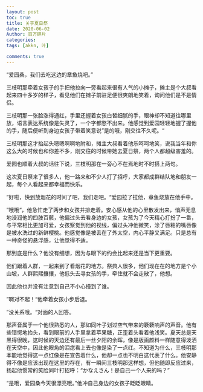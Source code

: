 ```yaml
---
layout: post
toc: true
title: 关于夏日祭
date: 2020-06-02
Author: 百万碎片
categories: 
tags: [akkn, 叶]

comments: true
--- 
```


“爱园桑，我们去吃这边的章鱼烧吧。”

三枝明那牵着女孩子的手把他拉向一旁看起来很有人气的小摊子，摊主是个大叔看起来四十多岁的样子，看见他们在摊子前驻足便很爽朗地笑着，询问他们是不是情侣。

三枝明那一张脸涨得通红，手里还握着女孩白皙细腻的手，眼神却不知道往哪里放，语言表达系统像是失灵了，一个字都憋不出来。他感觉到爱园轻轻地握了握他的手，随后便听到身边女孩子带着笑意说”是的哦，刚交往不久呢。“

三枝明那这才抬起头嗯嗯啊啊地附和，摊主大叔看着他乐呵呵地笑，说我当年和你这么大的时候也和你差不多，刚交往的时候带她去夏日祭，两个人都超级害羞的。

爱园也顺着大叔的话往下说，三枝明那在一旁心不在焉地时不时搭上两句。

这次夏日祭来了很多人，他一路来和不少人打了招呼，大家都成群结队地和朋友一起，每个人看起来都幸福而快乐。

”好啦，快到放烟花的时间了吧，我们走吧。“爱园拉了拉他，章鱼烧放在他手中。

”哦哦“，他急忙走了两步和女孩并排走着。安心感从他的心里散发出来，悄声无息地浸润他的四肢百骸，他偏过头去看身边的女孩，女孩为了今天精心打扮了一番，与平常相比更加可爱，女孩察觉到他的视线，偏过头冲他微笑，涂了唇釉的嘴唇像是被水洗过的新鲜樱桃。他感觉像是被丢在了外太空，内心平静又满足。只是总有一种奇怪的悬浮感，让他觉得不适。

那到底是什么？他没有细想，因为与眼下的约会比起来还是当下更重要。

他们跟着人群，一起来到了看烟花的地方。祭典人很多，他们现在在的地方是个小山坡，人群熙熙攘攘，他低头去寻女孩的手，牵住就不会走散了，他想。

因此他也并没有注意到自己不小心撞到了谁。

”啊对不起！“他牵着女孩小步后退。

”没关系哦。“对面的人回答。

那声音属于一个他很熟悉的人，那如同叶子划过空气带来的簌簌响声的声音。他有些错愕地抬头，看到眼前的人手里拿着苹果糖，正歪着头看着他浅笑。夏天总是天黑得很晚，这时候的天边还有最后一丝夕阳的余晖，像是版画颜料一样随意得泼洒在天空中，因此他眼角的泪痣看上去也像是染了一点红。不知道为什么，三枝明那本能地觉得这一点红像是在宣告着什么，他却一点也不明白这代表了什么。他安静得不像是应该出现在这里的存在，有一瞬间三枝明那这样想，但他随即反应过来，扬起他惯常的笑脸同叶打招呼：“かなえさん！是自己一个人来的吗？”

“是哦，爱园桑今天很漂亮哦。”他冲自己身边的女孩子眨眨眼睛。